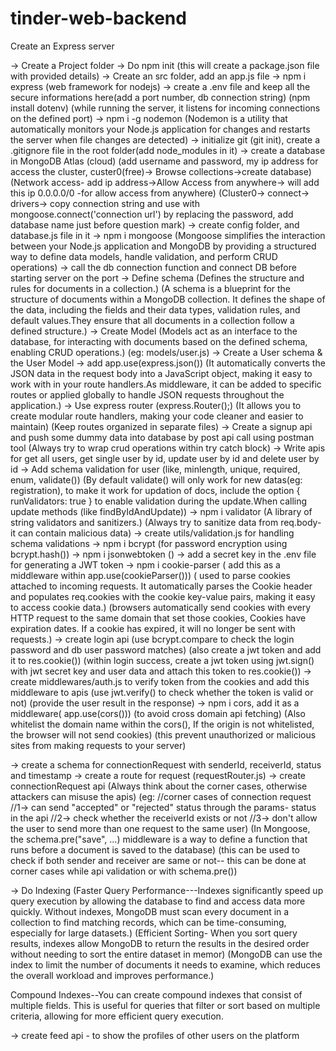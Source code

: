 # tinder-web-backend

Create an Express server

-> Create a Project folder
-> Do npm init (this will create a package.json file with provided details)
-> Create an src folder, add an app.js file
-> npm i express (web framework for nodejs)
-> create a .env file and keep all the secure informations here(add a port number, db connection string)
    (npm install dotenv)
    (while running the server, it listens for incoming connections on the defined port)
-> npm i -g nodemon
  (Nodemon is a utility that automatically monitors your Node.js application for changes and restarts the server when file changes are detected)
-> initialize git (git init), create a .gitignore file in the root folder(add node_modules in it)
-> create a database in MongoDB Atlas (cloud)
    (add username and password, my ip address for access the cluster, custer0(free)-> Browse collections->create database)
    (Network access- add ip address->Allow Access from anywhere-> will add this ip 0.0.0.0/0 -for allow access from anywhere)
    (Cluster0-> connect-> drivers-> copy connection string and use with mongoose.connect('connection url') by replacing the password, add database name just before question mark)
-> create config folder, and database.js file in it
-> npm i mongoose
    (Mongoose simplifies the interaction between your Node.js application and MongoDB by providing a structured way to define data models, handle validation, and perform CRUD operations)
-> call the db connection function and connect DB before starting server on the port
-> Define schema 
    (Defines the structure and rules for documents in a collection.)
    (A schema is a blueprint for the structure of documents within a MongoDB collection. It defines the shape of the data, including the fields and their data types, validation rules, and default values.They ensure that all documents in a collection follow a defined structure.)
-> Create Model 
    (Models act as an interface to the database, for interacting with documents based on the defined schema, enabling CRUD operations.)
    (eg: models/user.js)
-> Create a User schema & the User Model
-> add app.use(express.json())
    (It automatically converts the JSON data in the request body into a JavaScript object, making it easy to work with in your route handlers.As middleware, it can be added to specific routes or applied globally to handle JSON requests throughout the application.)
-> Use express router (express.Router();)
    (It allows you to create modular route handlers, making your code cleaner and easier to maintain)
    (Keep routes organized in separate files)
-> Create a signup api and push some dummy data into database by post api call using postman tool
(Always try to wrap crud operations within try catch block)
-> Write apis for get all users, get single user by id, update user by id and delete user by id
-> Add schema validation for user (like, minlength, unique, required, enum, validate())
    (By default validate() will only work for new datas(eg: registration), to make it work for updation of docs,
    include the option { runValidators: true } to enable validation during the update.When calling update methods (like findByIdAndUpdate))
-> npm i validator (A library of string validators and sanitizers.)
    (Always try to sanitize data from req.body- it can contain malicious data)
-> create utils/validation.js for handling schema validations 
-> npm i bcrypt (for password encryption using bcrypt.hash())
-> npm i jsonwebtoken ()
-> add a secret key in the .env file for generating a JWT token
-> npm i cookie-parser ( add this as a middleware within app.use(cookieParser()))
    ( used to parse cookies attached to incoming requests.  It automatically parses the Cookie header and populates req.cookies with the cookie key-value pairs, making it easy to access cookie data.)
    (browsers automatically send cookies with every HTTP request to the same domain that set those cookies, Cookies have expiration dates. If a cookie has expired, it will no longer be sent with requests.)
-> create login api 
    (use bcrypt.compare to check the login password and db user password matches) (also create a jwt token and add it to res.cookie())
    (within login success, create a jwt token using jwt.sign() with jwt secret key and user data and attach this token to res.cookie())
-> create middlewares/auth.js to verify token from the cookies and add this middleware to apis
    (use jwt.verify() to check whether the token is valid or not)
    (provide the user result in the response)
-> npm i cors, add it as a middleware( app.use(cors())) (to avoid cross domain api fetching)
    (Also whitelist the domain name within the cors(), If the origin is not whitelisted, the browser will not send cookies)
    (this prevent unauthorized or malicious sites from making requests to your server)

-> create a schema for connectionRequest with senderId, receiverId, status and timestamp
-> create a route for request (requestRouter.js)
-> create connectionRequest api
 (Always think about the corner cases, otherwise attackers can misuse the apis)
 (eg: //corner cases of connection request
//1-> can send "accepted" or "rejected" status through the params- status in the api
//2-> check whether the receiverId exists or not
//3-> don't allow the user to send more than one request to the same user)
 (In Mongoose, the schema.pre("save", ...) middleware is a way to define a function that runs before a document is saved to the database)
 (this can be used to check if both sender and receiver are same or not-- this can be done at corner cases while api validation or with schema.pre())

 -> Do Indexing
 (Faster Query Performance---Indexes significantly speed up query execution by allowing the database to find and access data more quickly. Without indexes, MongoDB must scan every document in a collection to find matching records, which can be time-consuming, especially for large datasets.)
 (Efficient Sorting- When you sort query results, indexes allow MongoDB to return the results in the desired order without needing to sort the entire dataset in memor)
 (MongoDB can use the index to limit the number of documents it needs to examine, which reduces the overall workload and improves performance.)

 Compound Indexes--You can create compound indexes that consist of multiple fields. This is useful for queries that filter or sort based on multiple criteria, allowing for more efficient query execution.

 -> create feed api - to show the profiles of other users on the platform